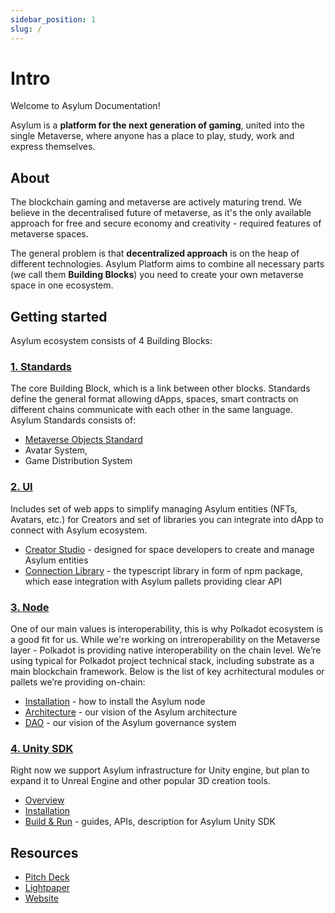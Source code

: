 ```yaml
---
sidebar_position: 1
slug: /
---
```


# Intro

Welcome to Asylum Documentation!

Asylum is a **platform for the next generation of gaming**, united into the single Metaverse, where anyone has a place to play, study, work and express themselves.

## About

The blockchain gaming and metaverse are actively maturing trend. We believe in the decentralised future of metaverse, as it's the only available approach for
free and secure economy and creativity - required features of metaverse spaces.

The general problem is that **decentralized approach** is on the heap of different technologies.
Asylum Platform aims to combine all necessary parts (we call them __Building Blocks__) you need to create your own metaverse space in one ecosystem.

## Getting started

Asylum ecosystem consists of 4 Building Blocks:

### [1. Standards](./category/standards)

The core Building Block, which is a link between other blocks. Standards define the general format allowing dApps, spaces, smart contracts on different chains communicate with each other in the same language.
Asylum Standards consists of: 
- [Metaverse Objects Standard](./category/metaverse-object-v01)
- Avatar System, 
- Game Distribution System

### [2. UI](./category/ui)

Includes set of web apps to simplify managing Asylum entities (NFTs, Avatars, etc.) for Creators and set of libraries you can integrate into dApp to connect with Asylum ecosystem.

- [Creator Studio](./category/creator-studio) - designed for space developers to create and manage Asylum entities
- [Connection Library](./category/connection-library) - the typescript library in form of npm package, which ease integration with Asylum pallets providing clear API

### [3. Node](./category/node)

One of our main values is interoperability, this is why Polkadot ecosystem is a good fit for us. While we're working on intreroperability on the Metaverse layer - Polkadot is providing native interoperability on the chain level.
We’re using typical for Polkadot project technical stack, including substrate as a main blockchain framework. Below is the list of key acrhitectural modules or pallets we’re providing on-chain:

- [Installation](./node/installation) - how to install the Asylum node
- [Architecture](./node/architecture) - our vision of the Asylum architecture
- [DAO](./node/senate) - our vision of the Asylum governance system

### [4. Unity SDK](./category/unity-sdk)

Right now we support Asylum infrastructure for Unity engine, but plan to expand it to Unreal Engine and other popular 3D creation tools.

- [Overview](./unity-sdk/overview)
- [Installation](./unity-sdk/installation)
- [Build & Run](./category/build--run) - guides, APIs, description for Asylum Unity SDK

## Resources

- [Pitch Deck](https://asylum.space/files/pitchdeck.pdf)
- [Lightpaper](https://asylum.space/files/litepaper.pdf)
- [Website](https://asylum.space/)